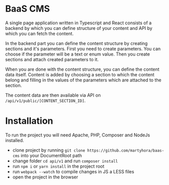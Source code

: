 # BaaS CMS

A single page application written in Typescript and React consists of a backend by which you can define structure of your content and API by which you can fetch the content.

In the backend part you can define the content structure by creating sections and it's parameters. First you need to create parameters. You can choose if the parameter will be a text or enum value. Then you create sections and attach created parameters to it.

When you are done with the content structure, you can define the content data itself. Content is added by choosing a section to which the content belong and filling in the values of the parameters which are attached to the section.

The content data are then available via API on ```/api/v1/public/[CONTENT_SECTION_ID]```.

# Installation

To run the project you will need Apache, PHP, Composer and NodeJs installed.

- clone project by running ```git clone https://github.com/martyhora/baas-cms``` into your DocumentRoot path
- change folder ```cd api/v1``` and run ```composer install```
- run ```npm i``` or ```yarn install``` in the project root
- run ```webpack --watch``` to compile changes in JS a LESS files
- open the project in the browser

